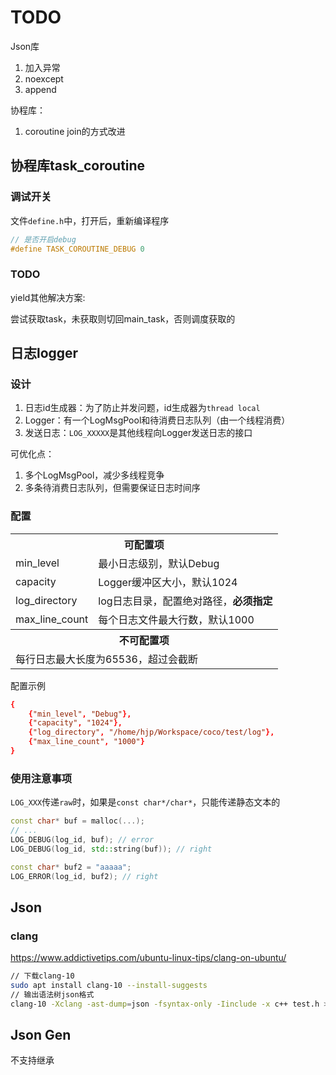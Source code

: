# TODO

Json库
1. 加入异常
2. noexcept
3. append

协程库：
1. coroutine join的方式改进

## 协程库task_coroutine

### 调试开关

文件`define.h`中，打开后，重新编译程序

```c++
// 是否开启debug
#define TASK_COROUTINE_DEBUG 0
```

### TODO

yield其他解决方案:

尝试获取task，未获取则切回main_task，否则调度获取的

## 日志logger

### 设计

1. 日志id生成器：为了防止并发问题，id生成器为`thread local`
2. Logger：有一个LogMsgPool和待消费日志队列（由一个线程消费）
3. 发送日志：`LOG_XXXXX`是其他线程向Logger发送日志的接口

可优化点：
1. 多个LogMsgPool，减少多线程竞争
2. 多条待消费日志队列，但需要保证日志时间序

### 配置

<table>
    <tr>
        <th colspan = 2>可配置项</th>
    </tr>
    <tr>
        <td>min_level</td>
        <td>最小日志级别，默认Debug</td>
    </tr>
    <tr>
        <td>capacity</td>
        <td>Logger缓冲区大小，默认1024</td>
    </tr>
    <tr>
        <td>log_directory</td>
        <td>log日志目录，配置绝对路径，<b>必须指定</b></td>
    </tr>
    <tr>
        <td>max_line_count</td>
        <td>每个日志文件最大行数，默认1000</td>
    </tr>
    <tr>
        <th colspan = 2>不可配置项</th>
    </tr>
    <tr>
        <td colspan = 2>每行日志最大长度为65536，超过会截断</td>
    </tr>
</table>

配置示例

```conf
{
    {"min_level", "Debug"},
    {"capacity", "1024"},
    {"log_directory", "/home/hjp/Workspace/coco/test/log"},
    {"max_line_count", "1000"}
}
```

### 使用注意事项

`LOG_XXX`传递`raw`时，如果是`const char*/char*`，只能传递静态文本的
```c++
const char* buf = malloc(...); 
// ...
LOG_DEBUG(log_id, buf); // error
LOG_DEBUG(log_id, std::string(buf)); // right

const char* buf2 = "aaaaa";
LOG_ERROR(log_id, buf2); // right
```

## Json

### clang

https://www.addictivetips.com/ubuntu-linux-tips/clang-on-ubuntu/

```bash
// 下载clang-10
sudo apt install clang-10 --install-suggests
// 输出语法树json格式
clang-10 -Xclang -ast-dump=json -fsyntax-only -Iinclude -x c++ test.h > out.json
```

## Json Gen

不支持继承